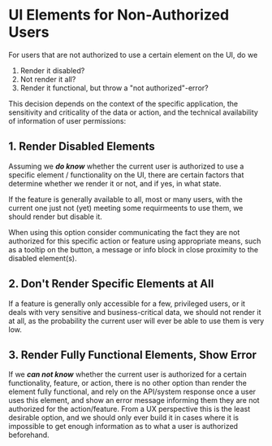 # UI Elements for Non-Authorized Users

For users that are not authorized to use a certain element on the UI, do we

1. Render it disabled?
2. Not render it all?
3. Render it functional, but throw a "not authorized"-error?

This decision depends on the context of the specific application, the sensitivity and criticality of the data or action, and the technical availability of information of user permissions:

## 1. Render Disabled Elements

Assuming we **_do know_** whether the current user is authorized to use a specific element / functionality on the UI, there are certain factors that determine whether we render it or not, and if yes, in what state.

If the feature is generally available to all, most or many users, with the current one just not (yet) meeting some requirmeents to use them, we should render but disable it.

When using this option consider communicating the fact they are not authorized for this specific action or feature using appropriate means, such as a tooltip on the button, a message or info block in close proximity to the disabled element(s).

## 2. Don't Render Specific Elements at All

If a feature is generally only accessible for a few, privileged users, or it deals with very sensitive and business-critical data, we should not render it at all, as the probability the current user will ever be able to use them is very low.

## 3. Render Fully Functional Elements, Show Error

If we **_can not know_** whether the current user is authorized for a certain functionality, feature, or action, there is no other option than render the element fully functional, and rely on the API/system response once a user uses this element, and show an error message informing them they are not authorized for the action/feature. From a UX perspective this is the least desirable option, and we should only ever build it in cases where it is impossible to get enough information as to what a user is authorized beforehand.
